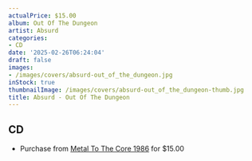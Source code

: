 ```yaml
---
actualPrice: $15.00
album: Out Of The Dungeon
artist: Absurd
categories:
- CD
date: '2025-02-26T06:24:04'
draft: false
images:
- /images/covers/absurd-out_of_the_dungeon.jpg
inStock: true
thumbnailImage: /images/covers/absurd-out_of_the_dungeon-thumb.jpg
title: Absurd - Out Of The Dungeon
---
```


## CD
* Purchase from [Metal To The Core 1986](https://metaltothecore1986.com/shop/absurd-out-of-the-dungeon-cd/) for $15.00
